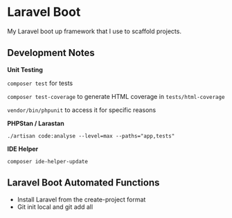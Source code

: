 # Laravel Boot

My Laravel boot up framework that I use to scaffold projects.

## Development Notes

**Unit Testing**

`composer test` for tests

`composer test-coverage` to generate HTML coverage in `tests/html-coverage`

`vendor/bin/phpunit` to access it for specific reasons

**PHPStan / Larastan**

`./artisan code:analyse --level=max --paths="app,tests"`

**IDE Helper**

`composer ide-helper-update`

## Laravel Boot Automated Functions

- Install Laravel from the create-project format
- Git init local and git add all
